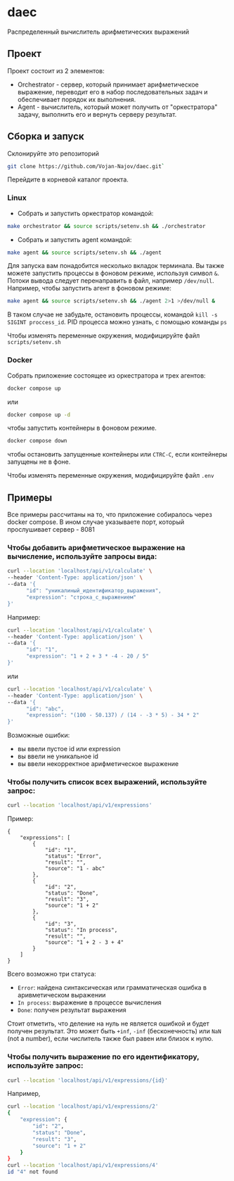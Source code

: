 # daec
Распределенный вычислитель арифметических выражений

## Проект

Проект состоит из 2 элементов:

- Orchestrator - сервер, который принимает арифметическое выражение, переводит его в
  набор последовательных задач и обеспечивает порядок их выполнения. 
- Agent - вычислитель, который может получить от "оркестратора" задачу, выполнить его и
  вернуть серверу результат.

## Сборка и запуск

Склонируйте это репозиторий
```sh
git clone https://github.com/Vojan-Najov/daec.git`
```
Перейдите в корневой каталог проекта.

### Linux
  - Собрать и запустить оркестратор командой:
  ```sh
  make orchestrator && source scripts/setenv.sh && ./orchestrator
  ```
  - Собрать и запустить agent командой:
  ```sh
  make agent && source scripts/setenv.sh && ./agent
  ```

Для запуска вам понадобится несколько вкладок терминала.
Вы также можете запустить процессы в фоновом режиме, используя символ `&`.
Потоки вывода следует перенаправить в файл, например `/dev/null`.
Например, чтобы запустить агент в фоновом режиме:
  ```sh
  make agent && source scripts/setenv.sh && ./agent 2>1 >/dev/null &
  ```
В таком случае не забудьте, остановить процессы, командой `kill -s SIGINT proccess_id`.
PID процесса можно узнать, с помощью команды `ps`

Чтобы изменять переменные окружения, модифицируйте файл `scripts/setenv.sh`

### Docker

Собрать приложение состоящее из оркестратора и трех агентов:
```sh
docker compose up
```
или 
```sh
docker compose up -d
```
чтобы запустить контейнеры в фоновом режиме.
```sh
docker compose down
```
чтобы остановить запущенные контейнеры или `CTRC-C`, если контейнеры запущены не в фоне.

Чтобы изменять переменные окружения, модифицируйте файл `.env`

## Примеры

Все примеры рассчитаны на то, что приложение собиралось через docker compose.
В ином случае указываете порт, который прослушивает сервер - 8081

### Чтобы добавить арифметическое выражение на вычисление, используйте запросы вида:

```sh
curl --location 'localhost/api/v1/calculate' \
--header 'Content-Type: application/json' \
--data '{
      "id": "уникалиный_идентификатор_выражения",
      "expression": "строка_с_выражением"
}'
```

Например:

```sh
curl --location 'localhost/api/v1/calculate' \
--header 'Content-Type: application/json' \
--data '{
      "id": "1",
      "expression": "1 + 2 + 3 * -4 - 20 / 5"
}'
```

или

```sh
curl --location 'localhost/api/v1/calculate' \
--header 'Content-Type: application/json' \
--data '{
      "id": "abc",
      "expression": "(100 - 50.137) / (14 - -3 * 5) - 34 * 2"
}'
```

Возможные ошибки:
- вы ввели пустое id или expression
- вы ввели не уникальное id
- вы ввели некорректное арифметическое выражение

### Чтобы получить список всех выражений, используйте запрос:

```sh
curl --location 'localhost/api/v1/expressions'
```

Пример:
```
{
    "expressions": [
        {
            "id": "1",
            "status": "Error",
            "result": "",
            "source": "1 - abc"
        },
        {
            "id": "2",
            "status": "Done",
            "result": "3",
            "source": "1 + 2"
        },
        {
            "id": "3",
            "status": "In process",
            "result": "",
            "source": "1 + 2 - 3 + 4"
        }
    ]
}
```

Всего возможно три статуса:
- `Error`:      найдена синтаксическая или грамматическая ошибка в аривметическом выражении
- `In process`: выражение в процессе вычисления
- `Done`:       получен результат выражения

Стоит отметить, что деление на нуль не является ошибкой и будет получен результат.
Это может быть `+inf`, `-inf` (бесконечность) или `NaN` (not a number), если числитель
также был равен или близок к нулю.

### Чтобы получить выражение по его идентификатору, используйте запрос:

```sh
curl --location 'localhost/api/v1/expressions/{id}'
```

Например,

```sh
curl --location 'localhost/api/v1/expressions/2'
{
    "expression": {
        "id": "2",
        "status": "Done",
        "result": "3",
        "source": "1 + 2"
    }
}
curl --location 'localhost/api/v1/expressions/4'
id "4" not found
```
